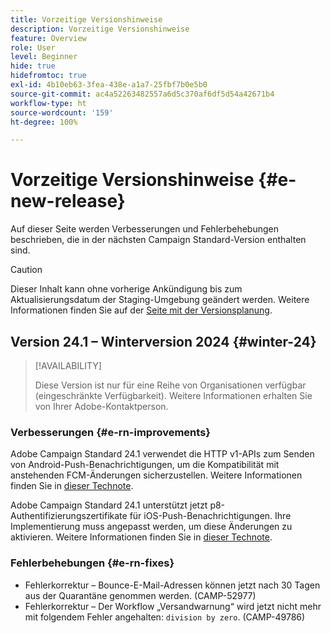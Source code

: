 ```yaml
---
title: Vorzeitige Versionshinweise
description: Vorzeitige Versionshinweise
feature: Overview
role: User
level: Beginner
hide: true
hidefromtoc: true
exl-id: 4b10eb63-3fea-438e-a1a7-25fbf7b0e5b0
source-git-commit: ac4a52263482557a6d5c370af6df5d54a42671b4
workflow-type: ht
source-wordcount: '159'
ht-degree: 100%

---
```



# Vorzeitige Versionshinweise {#e-new-release}

Auf dieser Seite werden Verbesserungen und Fehlerbehebungen beschrieben, die in der nächsten Campaign Standard-Version enthalten sind.

>[!CAUTION]
>
> Dieser Inhalt kann ohne vorherige Ankündigung bis zum Aktualisierungsdatum der Staging-Umgebung geändert werden. Weitere Informationen finden Sie auf der [Seite mit der Versionsplanung](../../rn/using/release-planning.md).

## Version 24.1 – Winterversion 2024 {#winter-24}

>[!AVAILABILITY]
>
>Diese Version ist nur für eine Reihe von Organisationen verfügbar (eingeschränkte Verfügbarkeit). Weitere Informationen erhalten Sie von Ihrer Adobe-Kontaktperson.

### Verbesserungen {#e-rn-improvements}

Adobe Campaign Standard 24.1 verwendet die HTTP v1-APIs zum Senden von Android-Push-Benachrichtigungen, um die Kompatibilität mit anstehenden FCM-Änderungen sicherzustellen. Weitere Informationen finden Sie in [dieser Technote](../../administration/using/push-technote.md).

Adobe Campaign Standard 24.1 unterstützt jetzt p8-Authentifizierungszertifikate für iOS-Push-Benachrichtigungen. Ihre Implementierung muss angepasst werden, um diese Änderungen zu aktivieren. Weitere Informationen finden Sie in [dieser Technote](../../administration/using/push-technote.md).


### Fehlerbehebungen {#e-rn-fixes}

* Fehlerkorrektur – Bounce-E-Mail-Adressen können jetzt nach 30 Tagen aus der Quarantäne genommen werden. (CAMP-52977)
* Fehlerkorrektur – Der Workflow „Versandwarnung“ wird jetzt nicht mehr mit folgendem Fehler angehalten: `division by zero`. (CAMP-49786)
